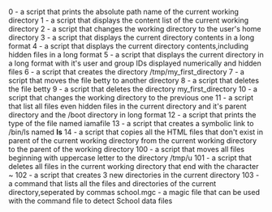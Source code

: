 0 - a script that prints the absolute path name of the current working directory
1 - a script that displays the content list of the current working directory
2 - a script that changes the working directory to the user's home directory
3 - a script that displays the current directory contents in a long format
4 - a script that displays the current directory contents,including hidden files in a long format
5 - a script that displays the current directory in a long format with it's user and group IDs displayed numerically and hidden files
6 - a script that creates the directory /tmp/my_first_directory
7 - a script that moves the file betty to another directory
8 - a script that deletes the file betty
9 - a script that deletes the directory my_first_directory
10 - a script that changes the working directory to the previous one
11 - a script that list all files even hidden files in the current directory and it's parent directory and the /boot directory in long format
12 - a script that prints the type of the file named iamafile
13 - a script that creates a symbolic link to /bin/ls named __ls__
14 - a script that copies all the HTML files that don't exist in parent of the current working directory from the current working directory to the parent of the working directory
100 - a script that moves all files beginning with uppercase letter to the directory /tmp/u
101 - a script that deletes all files in the current working directory that end with the character ~
102 - a script that creates 3 new directories in the current directory
103 - a command that lists all the files and directories of the current directory,seperated by commas
school.mgc - a magic file that can be used with the command file to detect School data files 
